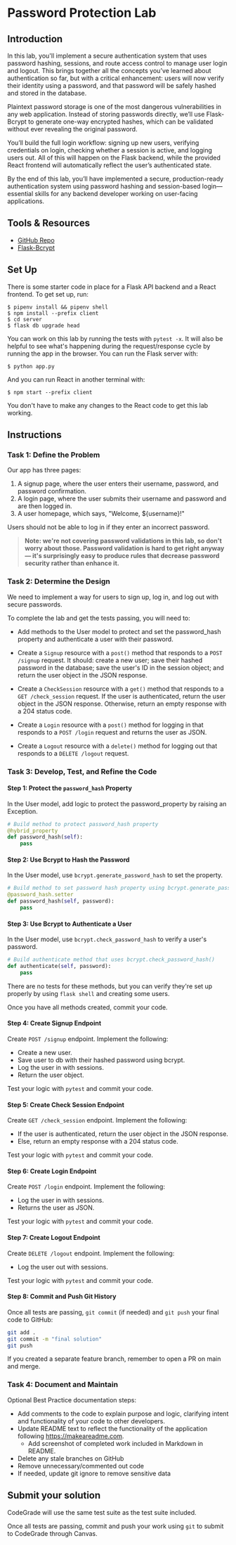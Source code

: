 # Password Protection Lab

## Introduction

In this lab, you'll implement a secure authentication system that uses password hashing,
sessions, and route access control to manage user login and logout. This brings together
all the concepts you’ve learned about authentication so far, but with a critical
enhancement: users will now verify their identity using a password, and that password
will be safely hashed and stored in the database.

Plaintext password storage is one of the most dangerous vulnerabilities in any web
application. Instead of storing passwords directly, we’ll use Flask-Bcrypt to generate
one-way encrypted hashes, which can be validated without ever revealing the original
password.

You’ll build the full login workflow: signing up new users, verifying credentials on login,
checking whether a session is active, and logging users out. All of this will happen on the
Flask backend, while the provided React frontend will automatically reflect the user’s
authenticated state.

By the end of this lab, you’ll have implemented a secure, production-ready authentication
system using password hashing and session-based login—essential skills for any backend
developer working on user-facing applications.

## Tools & Resources

- [GitHub Repo](https://github.com/learn-co-curriculum/flask-password-protection-lab)
- [Flask-Bcrypt](https://flask-bcrypt.readthedocs.io/en/1.0.1/)

## Set Up

There is some starter code in place for a Flask API backend and a React frontend.
To get set up, run:

```console
$ pipenv install && pipenv shell
$ npm install --prefix client
$ cd server
$ flask db upgrade head
```

You can work on this lab by running the tests with `pytest -x`. It will also be
helpful to see what's happening during the request/response cycle by running the
app in the browser. You can run the Flask server with:

```console
$ python app.py
```

And you can run React in another terminal with:

```console
$ npm start --prefix client
```

You don't have to make any changes to the React code to get this lab working.

## Instructions

### Task 1: Define the Problem

Our app has three pages:

1. A signup page, where the user enters their username, password, and password
   confirmation.
2. A login page, where the user submits their username and password and are then
   logged in.
3. A user homepage, which says, "Welcome, ${username}!"

Users should not be able to log in if they enter an incorrect password.

> **Note: we're not covering password validations in this lab, so don't worry
> about those. Password validation is hard to get right anyway — it's
> surprisingly easy to produce rules that decrease password security rather than
> enhance it.**

### Task 2: Determine the Design

We need to implement a way for users to sign up, log in, and log out with secure
passwords.

To complete the lab and get the tests passing, you will need to:

- Add methods to the User model to protect and set the password_hash property and
  authenticate a user with their password.

- Create a `Signup` resource with a `post()` method that responds to a
  `POST /signup` request. It should: create a new user; save their hashed
  password in the database; save the user's ID in the session object; and return
  the user object in the JSON response.

- Create a `CheckSession` resource with a `get()` method that responds to a
  `GET /check_session` request. If the user is authenticated, return the user
  object in the JSON response. Otherwise, return an empty response with a 204
  status code.

- Create a `Login` resource with a `post()` method for logging in that
  responds to a `POST /login` request and returns the user as JSON.
  
- Create a `Logout` resource with a `delete()` method for logging out
  that responds to a `DELETE /logout` request.

### Task 3: Develop, Test, and Refine the Code

#### Step 1: Protect the `password_hash` Property

In the User model, add logic to protect the password_property by raising an Exception.

```python
# Build method to protect password_hash property
@hybrid_property
def password_hash(self):
    pass
```

#### Step 2: Use Bcrypt to Hash the Password

In the User model, use `bcrypt.generate_password_hash` to set the property.

```python
# Build method to set password hash property using bcrypt.generate_password_hash()
@password_hash.setter
def password_hash(self, password):
    pass
```

#### Step 3: Use Bcrypt to Authenticate a User

In the User model, use `bcrypt.check_password_hash` to verify a user's password.

```python
# Build authenticate method that uses bcrypt.check_password_hash()
def authenticate(self, password):
    pass
```

There are no tests for these methods, but you can verify they're set up properly by
using `flask shell` and creating some users.

Once you have all methods created, commit your code.

#### Step 4: Create Signup Endpoint

Create `POST /signup` endpoint. Implement the following:
- Create a new user. 
- Save user to db with their hashed password using bcrypt.
- Log the user in with sessions.
- Return the user object.

Test your logic with `pytest` and commit your code.

#### Step 5: Create Check Session Endpoint

Create `GET /check_session` endpoint. Implement the following:
- If the user is authenticated, return the user object in the JSON response. 
- Else, return an empty response with a 204 status code.

Test your logic with `pytest` and commit your code.

#### Step 6: Create Login Endpoint

Create `POST /login` endpoint. Implement the following:
- Log the user in with sessions.
- Returns the user as JSON.

Test your logic with `pytest` and commit your code.

#### Step 7: Create Logout Endpoint
  
Create `DELETE /logout` endpoint. Implement the following:
- Log the user out with sessions.

Test your logic with `pytest` and commit your code.

#### Step 8: Commit and Push Git History

Once all tests are passing, `git commit` (if needed) and `git push` your final code
to GitHub:

```bash
git add .
git commit -m "final solution"
git push
```

If you created a separate feature branch, remember to open a PR on main and merge.

### Task 4: Document and Maintain

Optional Best Practice documentation steps:
* Add comments to the code to explain purpose and logic, clarifying intent and 
functionality of your code to other developers.
* Update README text to reflect the functionality of the application following 
https://makeareadme.com. 
  * Add screenshot of completed work included in Markdown in README.
* Delete any stale branches on GitHub
* Remove unnecessary/commented out code
* If needed, update git ignore to remove sensitive data

## Submit your solution

CodeGrade will use the same test suite as the test suite included.

Once all tests are passing, commit and push your work using `git` to submit to 
CodeGrade through Canvas.

